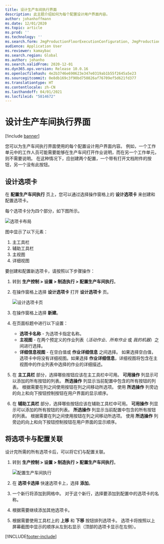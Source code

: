 ```yaml
---
title: 设计生产车间执行界面
description: 此主题介绍如何为每个配置设计用户界面内容。
author: johanhoffmann
ms.date: 12/01/2020
ms.topic: article
ms.prod: ''
ms.technology: ''
ms.search.form: JmgProductionFloorExecutionConfiguration, JmgProductionFloorExecutionConfigurationTab
audience: Application User
ms.reviewer: kamaybac
ms.search.region: Global
ms.author: johanho
ms.search.validFrom: 2020-12-01
ms.dyn365.ops.version: Release 10.0.16
ms.openlocfilehash: 4e2b3746e690623e347e0319ab1b55f2645a5e23
ms.sourcegitcommit: 0e8db169c3f90bd750826af76709ef5d621fd377
ms.translationtype: HT
ms.contentlocale: zh-CN
ms.lasthandoff: 04/01/2021
ms.locfileid: "5814672"
---
```

# <a name="design-the-production-floor-execution-interface"></a>设计生产车间执行界面

[!include [banner](../includes/banner.md)]

您可以为生产车间执行界面使用的每个配置设计用户界面内容。 例如，一个工作单元中的工作人员可能需要能够在生产车间打开作业说明，而在另一个工作单元，则不需要说明。 在这种情况下，应创建两个配置，一个带有打开文档附件的按钮，另一个没有此按钮。

## <a name="design-a-tab"></a>设计选项卡

在 **配置生产车间执行** 页上，您可以通过选择操作窗格上的 **设计选项卡** 来创建和配置选项卡。

每个选项卡分为四个部分，如下图所示。

![选项卡布局](media/pfe-tab-layout.png "选项卡布局")

图中显示了以下元素：

1. 主工具栏
1. 辅助工具栏
1. 主视图
1. 详细视图

要创建和配置新选项卡，请按照以下步骤操作：

1. 转到 **生产控制 \> 设置 \> 制造执行 \> 配置生产车间执行**。

1. 在操作窗格上选择 **设计选项卡** 打开 **设计选项卡** 页。

    ![设计选项卡页](media/pfe-design-tabs.png "设计选项卡页")

1. 在操作窗格上选择 **新建**。

1. 在页面标题中进行以下设置：

    - **选项卡名称** - 为选项卡指定名称。
    - **主视图** - 在两个预定义的作业列表（*活动作业*、*所有作业* 或 *我的机器*）之间进行选择。
    - **详细信息视图** - 在空白值或 **作业详细信息** 之间选择。 如果选择空白值，选项卡中将没有详细视图。如果选择 **作业详细信息**，详细视图将包含在主视图中的作业列表中选择的作业的详细描述。

1. 在 **主工具栏** 部分，选择哪些按钮应该在主工具栏中可用。 **可用操作** 列显示可以添加的所有按钮的列表。 **所选操作** 列显示当前配置中包含的所有按钮的列表。 根据需要在列之间使用按钮在列之间移动所选项。 使用 **所选操作** 列旁边的向上和向下按钮控制按钮在用户界面的显示顺序。

1. 在 **辅助工具栏** 部分，选择哪些按钮应该在辅助工具栏中可用。 **可用操作** 列显示可以添加的所有按钮的列表。 **所选操作** 列显示当前配置中包含的所有按钮的列表。 根据需要在列之间使用按钮在列之间移动所选项。 使用 **所选操作** 列旁边的向上和向下按钮控制按钮在用户界面的显示顺序。

## <a name="associate-a-tab-with-a-configuration"></a>将选项卡与配置关联

设计完所需的所有选项卡后，可以将它们与配置关联。

1. 转到 **生产控制 \> 设置 \> 制造执行 \> 配置生产车间执行**。

    ![配置生产车间执行](media/pfe-config-prod-floor-execution.png "配置生产车间执行")

1. 在 **选项卡选择** 快速选项卡上，选择 **添加**。

1. 一个新行将添加到网格中。 对于这个新行，选择要添加到配置中的选项卡的名称。

1. 根据需要继续添加其他选项卡。

1. 根据需要使用工具栏上的 **上移** 和 **下移** 按钮排列选项卡。 选项卡将按照以上屏幕截图中显示的顺序从左到右显示（顶部的选项卡显示在左侧）。


[!INCLUDE[footer-include](../../includes/footer-banner.md)]